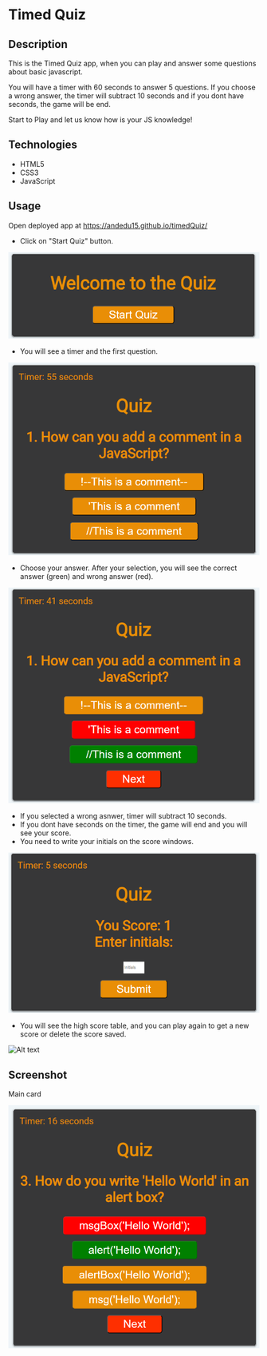 # Timed Quiz

## Description

This is the Timed Quiz app, when you can play and answer some questions about basic javascript.

You will have a timer with 60 seconds to answer 5 questions. If you choose a wrong answer, the timer will subtract 10 seconds and if you dont have seconds, the game will be end.

Start to Play and let us know how is your JS knowledge!

## Technologies

- HTML5
- CSS3
- JavaScript

## Usage

Open deployed app at https://andedu15.github.io/timedQuiz/

 - Click on "Start Quiz" button.

![Alt text](assets/img/image.png)

 - You will see a timer and the first question.

 ![Alt text](assets/img/image-1.png)

 - Choose your answer. After your selection, you will see the correct answer (green) and wrong answer (red).

 ![Alt text](assets/img/image-2.png)

 - If you selected a wrong asnwer, timer will subtract 10 seconds.
 - If you dont have seconds on the timer, the game will end and you will see your score.
 - You need to write your initials on the score windows.

 ![Alt text](assets/img/image-3.png)

 - You will see the high score table, and you can play again to get a new score or delete the score saved.

 ![Alt text](iassets/img/image-4.png)

## Screenshot

Main card

![Alt text](assets/img/image-5.png)


